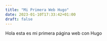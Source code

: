 ```yaml
---
title: "Mi Primera Web Hugo"
date: 2023-01-10T17:33:42+01:00
draft: false
---
```


Hola esta es mi primera página web con Hugo

